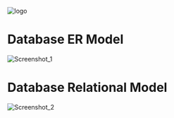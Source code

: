 ![logo](https://user-images.githubusercontent.com/38067667/101016564-a45bfa80-3571-11eb-9f83-1a18e466e97d.png)

# Database ER Model
![Screenshot_1](https://user-images.githubusercontent.com/38067667/101021738-f81e1200-3578-11eb-8644-bb57d48bca2a.png)


# Database Relational Model
![Screenshot_2](https://user-images.githubusercontent.com/38067667/101021743-f9e7d580-3578-11eb-8b49-d9a1bb0ab9c9.png)
